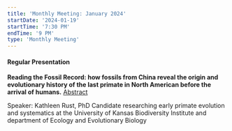 ```yaml
---
title: 'Monthly Meeting: January 2024'
startDate: '2024-01-19'
startTime: '7:30 PM'
endTime: '9 PM'
type: 'Monthly Meeting'
---
```


#### Regular Presentation

**Reading the Fossil Record: how fossils from China reveal the origin and
evolutionary history of the last primate in North American before the arrival of humans.** [Abstract](</presentationAbstracts/2023/Kathleen Rust Abstract Biography January 19 2024.pdf>)

Speaker: Kathleen Rust, PhD Candidate researching early primate evolution and systematics at the University of Kansas Biodiversity Institute and department of Ecology and Evolutionary Biology
